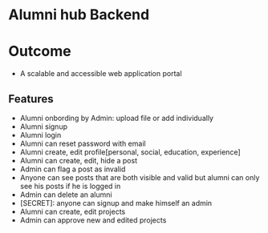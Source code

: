 # Alumni hub Backend

# Outcome
  - A scalable and accessible web application portal 
  ## Features
  - Alumni onbording by Admin: upload file or add individually
  - Alumni signup
  - Alumni login
  - Alumni can reset password with email
  - Alumni create, edit profile[personal, social, education, experience]
  - Alumni can create, edit, hide a post
  - Admin can flag a post as invalid
  - Anyone can see posts that are both visible and valid but alumni can only see his posts if he is logged in
  - Admin can delete an alumni
  - [SECRET]: anyone can signup and make himself an admin
  - Alumni can create, edit projects
  - Admin can approve new and edited projects